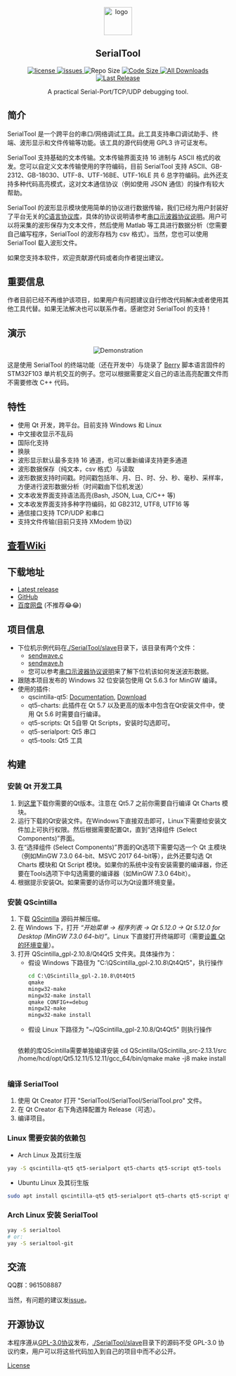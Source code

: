 <p align="center">
  <a>
    <img src="https://raw.githubusercontent.com/wiki/gztss/SerialTool/image/logo.png" alt="logo" width=64 height=64>
  </a>
  <h2 align="center">SerialTool</h2>
  <p align="center">
    <a href="https://github.com/gztss/SerialTool/blob/master/LICENSE">
      <img src="https://img.shields.io/github/license/gztss/SerialTool.svg" alt="license" />
    </a>
    <a href="https://github.com/gztss/SerialTool/issues">
      <img src="https://img.shields.io/github/issues/gztss/SerialTool.svg" alt="issues">
    </a>
    <a>
      <img src="https://img.shields.io/github/repo-size/gztss/SerialTool.svg" alt="Repo Size" />
    </a>
    <a href="https://github.com/gztss/SerialTool/archive/master.zip">
      <img src="https://img.shields.io/github/languages/code-size/gztss/SerialTool.svg" alt="Code Size" />
    </a>
    <a href="https://github.com/gztss/SerialTool/releases">
      <img src="https://img.shields.io/github/downloads/gztss/SerialTool/total.svg" alt="All Downloads" />
    </a>
    <a href="https://github.com/gztss/SerialTool/releases">
      <img src="https://img.shields.io/github/release/gztss/SerialTool/all.svg" alt="Last Release">
    </a>
  </p>
  <p align="center">A practical Serial-Port/TCP/UDP debugging tool.</p>
</p>

## 简介

SerialTool 是一个跨平台的串口/网络调试工具。此工具支持串口调试助手、终端、波形显示和文件传输等功能。该工具的源代码使用 GPL3 许可证发布。

SerialTool 支持基础的文本传输。文本传输界面支持 16 进制与 ASCII 格式的收发。您可以自定义文本传输使用的字符编码，目前 SerialTool 支持 ASCII、GB-2312、GB-18030、UTF-8、UTF-16BE、UTF-16LE 共 6 总字符编码。此外还支持多种代码高亮模式，这对文本通信协议（例如使用 JSON 通信）的操作有较大帮助。

SerialTool 的波形显示模块使用简单的协议进行数据传输，我们已经为用户封装好了平台无关的[C语言协议库](./SerialTool/slave)，具体的协议说明请参考[串口示波器协议说明](../../plot_protocol.md)。用户可以将采集的波形保存为文本文件，然后使用 Matlab 等工具进行数据分析（您需要自己编写程序，SerialTool 的波形存档为 csv 格式）。当然，您也可以使用 SerialTool 载入波形文件。

如果您支持本软件，欢迎贡献源代码或者向作者提出建议。

## 重要信息

作者目前已经不再维护该项目，如果用户有问题建议自行修改代码解决或者使用其他工具代替。如果无法解决也可以联系作者。感谢您对 SerialTool 的支持！

## 演示

<p align="center">
<img src="./screenshot/shot_001.gif" alt="Demonstration">
</p>

这是使用 SerialTool 的终端功能（还在开发中）与烧录了 [Berry](https://github.com/gztss/berry) 脚本语言固件的 STM32F103 单片机交互的例子。您可以根据需要定义自己的语法高亮配置文件而不需要修改 C++ 代码。

## 特性

* 使用 Qt 开发，跨平台。目前支持 Windows 和 Linux
* 中文接收显示不乱码
* 国际化支持
* 换肤
* 波形显示默认最多支持 16 通道，也可以重新编译支持更多通道
* 波形数据保存（纯文本，csv 格式）与读取
* 波形数据支持时间戳。时间戳包括年、月、日、时、分、秒、毫秒、采样率，方便进行波形数据分析（时间戳由下位机发送）
* 文本收发界面支持语法高亮(Bash, JSON, Lua, C/C++ 等)
* 文本收发界面支持多种字符编码，如 GB2312, UTF8, UTF16 等
* 通信接口支持 TCP/UDP 和串口
* 支持文件传输(目前只支持 XModem 协议)

## [查看Wiki](../../wiki)

## 下载地址

* [Latest release](https://github.com/gztss/SerialTool/releases/latest)
* [GitHub](https://github.com/Le-Seul/SerialTool/releases)
* [百度网盘](http://pan.baidu.com/s/1c18ZXW8) (不推荐😂😂)

## 项目信息

* 下位机示例代码在[./SerialTool/slave](./SerialTool/slave)目录下，该目录有两个文件：
  * [sendwave.c](./SerialTool/slave/sendwave.c)
  * [sendwave.h](./SerialTool/slave/sendwave.h)
  * 您可以参考[串口示波器协议说明](../../plot_protocol.md)来了解下位机该如何发送波形数据。
* 跟随本项目发布的 Windows 32 位安装包使用 Qt 5.6.3 for MinGW 编译。
* 使用的插件:
  * qscintilla-qt5: [Documentation](http://pyqt.sourceforge.net/Docs/QScintilla2), [Download](https://riverbankcomputing.com/software/qscintilla/download)
  * qt5-charts: 此插件在 Qt 5.7 以及更高的版本中包含在Qt安装文件中，使用 Qt 5.6 时需要自行编译。
  * qt5-scripts: Qt 5自带 Qt Scripts，安装时勾选即可。
  * qt5-serialport: Qt5 串口
  * qt5-tools: Qt5 工具

## 构建

### 安装 Qt 开发工具

1. 到[这里](http://download.qt.io/archive/qt/)下载你需要的Qt版本。注意在 Qt5.7 之前你需要自行编译 Qt Charts 模块。
2. 运行下载的Qt安装文件。在Windows下直接双击即可，Linux下需要给安装文件加上可执行权限。然后根据需要配置Qt，直到“选择组件 (Select Components)”界面。
3. 在“选择组件 (Select Components)”界面的Qt选项下需要勾选一个 Qt 主模块（例如MinGW 7.3.0 64-bit、MSVC 2017 64-bit等），此外还要勾选 Qt Charts 模块和 Qt Script 模块。如果你的系统中没有安装需要的编译器，你还要在Tools选项下中勾选需要的编译器（如MinGW 7.3.0 64bit）。
4. 根据提示安装Qt。如果需要的话你可以为Qt设置环境变量。

### 安装 QScintilla

1. 下载 [QScintilla](https://riverbankcomputing.com/software/qscintilla/download) 源码并解压缩。
2. 在 Windows 下，打开 *“开始菜单 -> 程序列表 -> Qt 5.12.0 -> Qt 5.12.0 for Desktop (MinGW 7.3.0 64-bit)”*。Linux 下直接打开终端即可（需要[设置 Qt 的环境变量](https://www.linuxprobe.com/linux-qt.html)）。
3. 打开 QScintilla_gpl-2.10.8/Qt4Qt5 文件夹。具体操作为：
   * 假设 Windows 下路径为 "C:\QScintilla_gpl-2.10.8\Qt4Qt5"，执行操作
     ``` cmd
     cd C:\QScintilla_gpl-2.10.8\Qt4Qt5
     qmake
     mingw32-make
     mingw32-make install
     qmake CONFIG+=debug
     mingw32-make
     mingw32-make install
     ```
   * 假设 Linux 下路径为 "~/QScintilla_gpl-2.10.8/Qt4Qt5" 则执行操作
     ``` bash
    依赖的库QScintilla需要单独编译安装
    cd QScintilla/QScintilla_src-2.13.1/src
    /home/hcd/opt/Qt5.12.11/5.12.11/gcc_64/bin/qmake
    make -j8
    make install
     ```

### 编译 SerialTool

1. 使用 Qt Creator 打开 "SerialTool/SerialTool/SerialTool.pro" 文件。
2. 在 Qt Creator 右下角选择配置为 Release（可选）。
3. 编译项目。

### Linux 需要安装的依赖包

- Arch Linux 及其衍生版

```bash
yay -S qscintilla-qt5 qt5-serialport qt5-charts qt5-script qt5-tools
```

- Ubuntu Linux 及其衍生版

```bash
sudo apt install qscintilla-qt5 qt5-serialport qt5-charts qt5-script qt5-tools
```

### Arch Linux 安装 SerialTool

```bash
yay -S serialtool
# or:
yay -S serialtool-git
```

## 交流

QQ群：961508887

当然，有问题的建议发[issue](https://github.com/gztss/SerialTool/issues)。

## 开源协议

本程序遵从[GPL-3.0协议](./LICENSE)发布，[./SerialTool/slave](./SerialTool/slave)目录下的源码不受 GPL-3.0 协议约束，用户可以将这些代码加入到自己的项目中而不必公开。

[License](./LICENSE)
